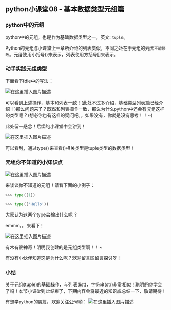 ## python小课堂08 - 基本数据类型元组篇
###    python中的元组   

python中的元组，也是作为基础数据类型之一，英文: ```tuple```。

Python的元组与小课堂上一章所介绍的列表类似，不同之处在于元组的元素```不能修改```。元组使用小括号()来表示，列表使用方括号[]来表示。

###    动手实践元组类型

下面看下idle中的写法：

![在这里插入图片描述](https://img-blog.csdnimg.cn/20181111210736827.png?x-oss-process=image/watermark,type_ZmFuZ3poZW5naGVpdGk,shadow_10,text_aHR0cHM6Ly9ibG9nLmNzZG4ubmV0L3M3NDA1NTY0NzI=,size_16,color_FFFFFF,t_70)

可以看到上述操作，基本和列表一致！(此处不过多介绍，基础类型列表篇已经介绍！)那么问题来了？既然和列表操作一致，那么为什么python中还会有元组这样的类型呢？(想必你也有这样的疑问吧。。如果没有，你就是没有思考！！~)

此处留一悬念！后续的小课堂中会讲到！

![在这里插入图片描述](https://img-blog.csdnimg.cn/20181111210752642.png?x-oss-process=image/watermark,type_ZmFuZ3poZW5naGVpdGk,shadow_10,text_aHR0cHM6Ly9ibG9nLmNzZG4ubmV0L3M3NDA1NTY0NzI=,size_16,color_FFFFFF,t_70)

可以看到，通过type()来查看()相关类型是tuple类型的数据类型！



###    元组你不知道的小知识点

![在这里插入图片描述](https://img-blog.csdnimg.cn/20181111210820667.gif)

来谈谈你不知道的元组！请看下面的小例子：
```python
>>> type((1))

>>> type(('Hello'))
```

大家认为这两个type会输出什么呢？

emmm。。来看下！

![在这里插入图片描述](https://img-blog.csdnimg.cn/20181111210854311.png?x-oss-process=image/watermark,type_ZmFuZ3poZW5naGVpdGk,shadow_10,text_aHR0cHM6Ly9ibG9nLmNzZG4ubmV0L3M3NDA1NTY0NzI=,size_16,color_FFFFFF,t_70)

有木有很神奇！明明我创建的是元组类型啊！！~

有没有小伙伴知道这是为什么呢？欢迎留言区留言探讨呀！
### 小结
关于元组(tuple)的基础操作，与列表(list)，字符串(str)非常相似！聪明的你学会了吗！本节小课堂到此结束了，下期内容会将最近的知识点总结一下，敬请期待！

有想学python的朋友，欢迎关注公号哟：
![在这里插入图片描述](https://img-blog.csdnimg.cn/20181111210949311.png)